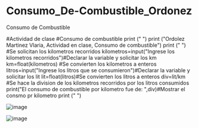 # Consumo_De-Combustible_Ordonez
Consumo de Combustible

#Actividad de clase
#Consumo de combustible
print (" ")
print ("Ordolez Martinez Vlaria, Actividad en clase, Consumo de combustible")
print (" ")
#Se solicitan los kilometros recorridos
kilometros=input("Ingrese los kilometros recorridos")#Declarar la variable y solicitar los km
km=float(kilometros) #Se convierten los kilometros a enteros
litros=input("Ingrese los litros que se consumieron")#Declarar la variable y solicitar los lit
lit=float(litros)#Se convierten los litros a enteros
div=lit/km #Se hace la division de los kilometros recorridos por los litros consumidos
print("El consumo de combustible por kilometro fue de: ",div)#Mostrar el consmo pr kilometro
print (" ")

![image](https://github.com/user-attachments/assets/719fd27b-294a-476a-9a72-24f066ec5762)

![image](https://github.com/user-attachments/assets/060da7e2-97f1-4090-b7dc-247f5da49e98)


